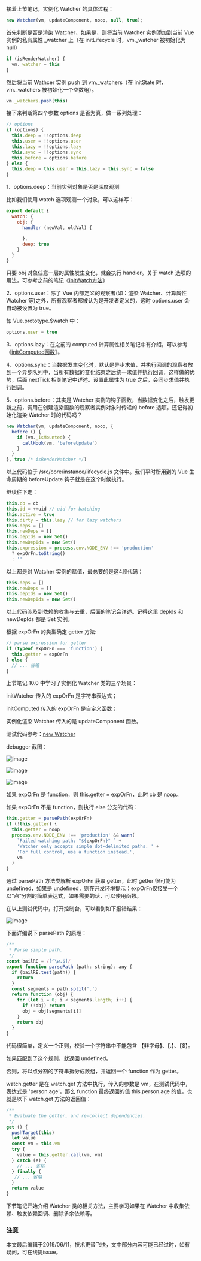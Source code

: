 接着上节笔记，实例化 Watcher 的具体过程：

``` javascript
new Watcher(vm, updateComponent, noop, null, true);
```

首先判断是否是渲染 Watcher，如果是，则将当前 Watcher 实例添加到当前 Vue 实例的私有属性 _watcher 上（在 initLifecycle 时，vm._watcher 被初始化为 null）

``` javascript
if (isRenderWatcher) {
  vm._watcher = this
}
```

然后将当前 Wathcer 实例 push 到 vm._watchers（在 initState 时，vm._watchers 被初始化一个空数组）。

``` javascript
vm._watchers.push(this)
```

接下来判断第四个参数 options 是否为真，做一系列处理：

``` javascript
// options
if (options) {
  this.deep = !!options.deep
  this.user = !!options.user
  this.lazy = !!options.lazy
  this.sync = !!options.sync
  this.before = options.before
} else {
  this.deep = this.user = this.lazy = this.sync = false
}
```

1、options.deep：当前实例对象是否是深度观测

比如我们使用 watch 选项观测一个对象，可以这样写：

``` javascript
export default {
  watch: {
    obj: {
      handler (newVal, oldVal) {

      },
      deep: true
    }
  }
}
```

只要 obj 对象任意一层的属性发生变化，就会执行 handler。关于 watch 选项的用法，可参考之前的笔记《[initWatch方法](https://github.com/zymfe/into-vue/blob/master/doc/07%E3%80%81Vue%E6%95%B0%E6%8D%AE%E5%93%8D%E5%BA%94%E5%BC%8F%E5%8E%9F%E7%90%86%E7%B3%BB%E5%88%97/03.4%E3%80%81initWatch%E5%87%BD%E6%95%B0.md)》

2、options.user：除了 Vue 内部定义的观察者(如：渲染 Watcher、计算属性 Watcher 等)之外，所有观察者都被认为是开发者定义的，这时 options.user 会自动被设置为 true。

如 Vue.prototype.$watch 中：

``` javascript
options.user = true
```

3、options.lazy：在之前的 computed 计算属性相关笔记中有介绍，可以参考《[initComputed函数](https://github.com/zymfe/into-vue/blob/master/doc/07%E3%80%81Vue%E6%95%B0%E6%8D%AE%E5%93%8D%E5%BA%94%E5%BC%8F%E5%8E%9F%E7%90%86%E7%B3%BB%E5%88%97/03.3%E3%80%81initComputed%E5%87%BD%E6%95%B0.md)》。

4、options.sync：当数据发生变化时，默认是异步求值，并执行回调的观察者放到一个异步队列中，当所有数据的变化结束之后统一求值并执行回调，这样做的优势，后面 nextTick 相关笔记中详述。设置此属性为 true 之后，会同步求值并执行回调。

5、options.before：其实是 Watcher 实例的钩子函数，当数据变化之后，触发更新之前，调用在创建渲染函数的观察者实例对象时传递的 before 选项。还记得初始化渲染 Watcher 时的代码吗？

``` javascript
new Watcher(vm, updateComponent, noop, {
  before () {
    if (vm._isMounted) {
      callHook(vm, 'beforeUpdate')
    }
  }
}, true /* isRenderWatcher */)
```

以上代码位于 /src/core/instance/lifecycle.js 文件中。我们平时所用到的 Vue 生命周期的 beforeUpdate 钩子就是在这个时候执行。

继续往下走：

``` javascript
this.cb = cb
this.id = ++uid // uid for batching
this.active = true
this.dirty = this.lazy // for lazy watchers
this.deps = []
this.newDeps = []
this.depIds = new Set()
this.newDepIds = new Set()
this.expression = process.env.NODE_ENV !== 'production'
  ? expOrFn.toString()
  : ''
```

以上都是对 Watcher 实例的赋值，最总要的是这4段代码：

``` javascript
this.deps = []
this.newDeps = []
this.depIds = new Set()
this.newDepIds = new Set()
```

以上代码涉及到依赖的收集与去重，后面的笔记会详述。记得这里 depIds 和 newDepIds 都是 Set 实例。

根据 expOrFn 的类型确定 getter 方法:

``` javascript
// parse expression for getter
if (typeof expOrFn === 'function') {
  this.getter = expOrFn
} else {
  // ... 省略
}
```

上节笔记 10.0 中学习了实例化 Watcher 类的三个场景：

initWatcher 传入的 expOrFn 是字符串表达式；

initComputed 传入的 expOrFn 是自定义函数；

实例化渲染 Watcher 传入的是 updateComponent 函数。

测试代码参考：[new Watcher](https://github.com/zymfe/into-vue/blob/master/example/watcher/App.vue)

debugger 截图：

![image](https://github.com/zymfe/into-vue/blob/master/example/watcher/1.png)

![image](https://github.com/zymfe/into-vue/blob/master/example/watcher/2.png)

![image](https://github.com/zymfe/into-vue/blob/master/example/watcher/3.png)

如果 expOrFn 是 function，则 this.getter = expOrFn，此时 cb 是 noop。

如果 expOrFn 不是 function，则执行 else 分支的代码：

``` javascript
this.getter = parsePath(expOrFn)
if (!this.getter) {
  this.getter = noop
  process.env.NODE_ENV !== 'production' && warn(
    `Failed watching path: "${expOrFn}" ` +
    'Watcher only accepts simple dot-delimited paths. ' +
    'For full control, use a function instead.',
    vm
  )
}
```

通过 parsePath 方法类解析 expOrFn 获取 getter，此时 getter 很可能为 undefined，如果是 undefined，则在开发环境提示：expOrFn仅接受一个以“点”分割的简单表达式，如果需要的话，可以使用函数。

在以上测试代码中，打开控制台，可以看到如下报错结果：

![image](https://github.com/zymfe/into-vue/blob/master/example/watcher/4.png)

下面详细说下 parsePath 的原理：

``` javascript
/**
 * Parse simple path.
 */
const bailRE = /[^\w.$]/
export function parsePath (path: string): any {
  if (bailRE.test(path)) {
    return
  }
  const segments = path.split('.')
  return function (obj) {
    for (let i = 0; i < segments.length; i++) {
      if (!obj) return
      obj = obj[segments[i]]
    }
    return obj
  }
}
```

代码很简单，定义一个正则，校验一个字符串中不能包含 【非字母】、【.】、【$】。

如果匹配到了这个规则，就返回 undefined。

否则，将以点分割的字符串拆分成数组，并返回一个 function 作为 getter。

watch.getter 是在 watch.get 方法中执行，传入的参数是 vm，在测试代码中，表达式是 'person.age'，那么 function 最终返回的值 this.person.age 的值，也就是以下 watch.get 方法的返回值：

``` javascript
/**
 * Evaluate the getter, and re-collect dependencies.
 */
get () {
  pushTarget(this)
  let value
  const vm = this.vm
  try {
    value = this.getter.call(vm, vm)
  } catch (e) {
    // ... 省略
  } finally {
   // ... 省略
  }
  return value
}
```

下节笔记开始介绍 Watcher 类的相关方法，主要学习如果在 Watcher 中收集依赖、触发依赖回调、删除多余依赖等。

### 注意
本文最后编辑于2019/06/11，技术更替飞快，文中部分内容可能已经过时，如有疑问，可在线提issue。